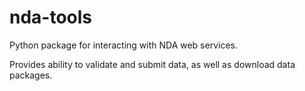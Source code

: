 # nda-tools
Python package for interacting with NDA web services.

Provides ability to validate and submit data, as well as download data packages.
